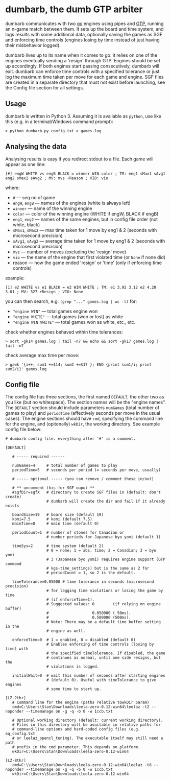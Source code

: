 # dumbarb, the dumb GTP arbiter
dumbarb communicates with two [go](https://en.wikipedia.org/wiki/Go_(game)) engines using pipes and [GTP](https://www.lysator.liu.se/~gunnar/gtp/), running an n-game match between them.  It sets up the board and time system, and logs results with some additional data, optionally saving the games as SGF and enforcing time controls (engines losing by time instead of just having their misbehavior logged).

dumbarb lives up to its name when it comes to go: it relies on one of the engines eventually sending a 'resign' through GTP. Engines should be set up accordingly. If both engines start passing consecutively, dumbarb will exit. dumbarb can enforce time controls with a specified tolerance or just log the maximum time taken per move for each game and engine. SGF files are created in a separate directory that must not exist before launching, see the Config file section for all settings.

## Usage
dumbarb is written in Python 3. Assuming it is available as ``python``, use like this (e.g. in a terminal/Windows command prompt):
```
> python dumbarb.py config.txt > games.log
```
## Analysing the data
Analysing results is easy if you redirect stdout to a file.  Each game will appear as one line:
```
[#] engW WHITE vs engB BLACK = winner WIN color ; TM: eng1 sMax1 sAvg1 eng2 sMax2 sAvg2 ; MV: mvs +Reason ; VIO: vio
```

where:
* ``#`` — seq no of game
* ``engW``, ``engB`` — names of the engines (white is always left)
* ``winner`` — name of the winning engine
* ``color`` — color of the winning engine (WHITE if engW, BLACK if engB)
* ``eng1``, ``eng2`` — names of the same engines, but in config file order (not white, black)
* ``sMax1``, ``sMax2`` — max time taken for 1 move by eng1 & 2 (seconds with microsecond precision)
* ``sAvg1``, ``sAvg2`` — average time taken for 1 move by eng1 & 2 (seconds with microsecond precision)
* ``mvs`` — number of moves (excluding the 'resign' move)
* ``vio`` — the name of the engine that first violated time (or ``None`` if none did)
* reason — how the game ended 'resign' or 'time' (only if enforcing time controls)

example:
```
[1] e2 WHITE vs e1 BLACK = e2 WIN WHITE ; TM: e1 3.92 3.12 e2 4.20 3.01 ; MV: 327 +Resign ; VIO: None
```
you can then search, e.g. ``(grep "..." games.log | wc -l)`` for:

* ``"engine WIN"`` — total games engine won
* ``"engine WHITE"`` — total games (won or lost) as white
* ``"engine WIN WHITE"`` — total games won as white, etc., etc.

check whether engines behaved within time tolerances:
```
> sort -gk14 games.log | tail -n7 && echo && sort -gk17 games.log | tail -n7
```
check average max time per move:
```
> gawk '{i++; sum1 +=$14; sum2 +=$17 }; END {print sum1/i; print sum2/i}' games.log
```
## Config file
The config file has three sections, the first named ``DEFAULT``, the other two as you like (but no whitespace). The section names will be the "engine names". The ``DEFAULT`` section should include parameters ``numGames`` (total number of games to play) and ``periodTime`` (effectively seconds per move in the usual cases). The engine sections should have ``cmd``, specifying the command line for the engine, and (opitonally) ``wkDir``, the working directory. See example config file below:
```
# dumbarb config file. everything after '#' is a comment.

[DEFAULT]

   # ----- required ------

   numGames=4     # total number of games to play
   periodTime=5   # seconds per period (= seconds per move, usually)

   # ----- optional ----- (you can remove / comment these in/out)

   # ** uncomment this for SGF ouput **
   #sgfDir=sgfX   # directory to create SGF files in (default: don't create)
                  # dumbarb will create the dir and fail if it already exists

   boardSize=19   # board size (default 19)
   komi=7.5       # komi (default 7.5)
   mainTime=0     # main time (default 0)

   periodCount=1  # number of stones for Canadian or
                  # number periods for Japanese byo yomi (default 1)

   timeSys=2      # time system (default 2)
                  # 0 = none; 1 = abs. time; 2 = Canadian; 3 = byo yomi 
                  # 3 (Japanese byo yomi) requires engine support (GTP command
                  # kgs-time_settings) but is the same as 2 for
                  # periodCount = 1, so 2 is the default.

   timeTolerance=0.05000 # time tolerance in seconds (microsecond precision)
                  # for logging time violations or losing the game by time
                  # (if enforceTime=1).
                  # Suggested values: 0        (if relying on engine buffer)
                  #                   0.050000 ( 50ms).
                  #                   0.500000 (500ms).
                  # Note: There may be a default time buffer setting in the
                  # engine as well.
                  
   enforceTime=0  # 1 = enabled, 0 = disabled (default 0)
                  # Enables enforcing of time controls (losing by time) with
                  # the specified timeTolerance. If disabled, the game
                  # continues as normal, until one side resigns, but the
                  # violations is logged.
                  
   initialWait=0  # wait this number of seconds after starting engines
                  # (default 0). Useful with timeTolerance to give engines
                  # some time to start up.

[LZ-2thr]
   # Command line for the engine (paths relative towkDir param)
   cmd=C:\Users\Stan\Downloads\leela-zero-0.12-win64\leelaz -t2 --noponder --timemanage on -g -q -b 0 -w 1ccb.txt

   # Optional working directory (default: current working directory).
   # Files in this directory will be available in relative paths for
   # command-line options and hard-coded config files (e.g. aq_config.txt
   # or leelaz_opencl_tuning). The executable itself may still need a path
   # prefix in the cmd parameter. This depends on platform.
   wkDir=C:\Users\Stan\Downloads\leela-zero-0.12-win64

[LZ-8thr]
   cmd=C:\\Users\Stan\Downloads\leela-zero-0.12-win64\leelaz -t8 --noponder --timemanage on -g -q -b 0 -w 1ccb.txt
   wkDir=C:\Users\Stan\Downloads\leela-zero-0.12-win64
```
